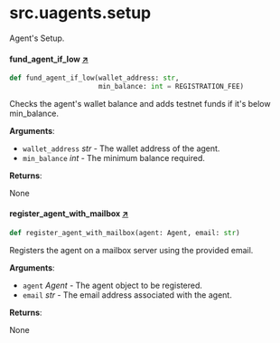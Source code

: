 

# src.uagents.setup

Agent's Setup.



#### fund_agent_if_low [↗](https://github.com/fetchai/uAgents/blob/main/python/src/uagents/setup.py#L14)
```python
def fund_agent_if_low(wallet_address: str,
                      min_balance: int = REGISTRATION_FEE)
```

Checks the agent's wallet balance and adds testnet funds if it's below min_balance.

**Arguments**:

- `wallet_address` _str_ - The wallet address of the agent.
- `min_balance` _int_ - The minimum balance required.
  

**Returns**:

  None



#### register_agent_with_mailbox [↗](https://github.com/fetchai/uAgents/blob/main/python/src/uagents/setup.py#L39)
```python
def register_agent_with_mailbox(agent: Agent, email: str)
```

Registers the agent on a mailbox server using the provided email.

**Arguments**:

- `agent` _Agent_ - The agent object to be registered.
- `email` _str_ - The email address associated with the agent.
  

**Returns**:

  None

